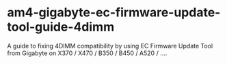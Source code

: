 # am4-gigabyte-ec-firmware-update-tool-guide-4dimm
A guide to fixing 4DIMM compatibility by using EC Firmware Update Tool from Gigabyte on X370 / X470 / B350 / B450 / A520 / ....
